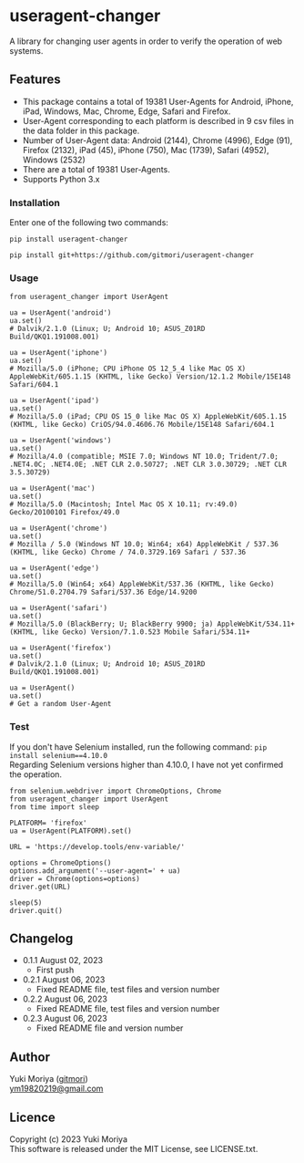# useragent-changer
A library for changing user agents in order to verify the operation of web systems.

## Features
- This package contains a total of 19381 User-Agents for Android, iPhone, iPad, Windows, Mac, Chrome, Edge, Safari and Firefox.
- User-Agent corresponding to each platform is described in 9 csv files in the data folder in this package.
- Number of User-Agent data: Android (2144), Chrome (4996), Edge (91), Firefox (2132), iPad (45), iPhone (750), Mac (1739), Safari (4952), Windows (2532)
- There are a total of 19381 User-Agents.
- Supports Python 3.x

### Installation
Enter one of the following two commands:
```
pip install useragent-changer
```
```
pip install git+https://github.com/gitmori/useragent-changer
```

### Usage
```
from useragent_changer import UserAgent

ua = UserAgent('android')
ua.set()
# Dalvik/2.1.0 (Linux; U; Android 10; ASUS_Z01RD Build/QKQ1.191008.001)

ua = UserAgent('iphone')
ua.set()
# Mozilla/5.0 (iPhone; CPU iPhone OS 12_5_4 like Mac OS X) AppleWebKit/605.1.15 (KHTML, like Gecko) Version/12.1.2 Mobile/15E148 Safari/604.1

ua = UserAgent('ipad')
ua.set()
# Mozilla/5.0 (iPad; CPU OS 15_0 like Mac OS X) AppleWebKit/605.1.15 (KHTML, like Gecko) CriOS/94.0.4606.76 Mobile/15E148 Safari/604.1

ua = UserAgent('windows')
ua.set()
# Mozilla/4.0 (compatible; MSIE 7.0; Windows NT 10.0; Trident/7.0; .NET4.0C; .NET4.0E; .NET CLR 2.0.50727; .NET CLR 3.0.30729; .NET CLR 3.5.30729)

ua = UserAgent('mac')
ua.set()
# Mozilla/5.0 (Macintosh; Intel Mac OS X 10.11; rv:49.0) Gecko/20100101 Firefox/49.0

ua = UserAgent('chrome')
ua.set()
# Mozilla / 5.0 (Windows NT 10.0; Win64; x64) AppleWebKit / 537.36 (KHTML, like Gecko) Chrome / 74.0.3729.169 Safari / 537.36

ua = UserAgent('edge')
ua.set()
# Mozilla/5.0 (Win64; x64) AppleWebKit/537.36 (KHTML, like Gecko) Chrome/51.0.2704.79 Safari/537.36 Edge/14.9200

ua = UserAgent('safari')
ua.set()
# Mozilla/5.0 (BlackBerry; U; BlackBerry 9900; ja) AppleWebKit/534.11+ (KHTML, like Gecko) Version/7.1.0.523 Mobile Safari/534.11+

ua = UserAgent('firefox')
ua.set()
# Dalvik/2.1.0 (Linux; U; Android 10; ASUS_Z01RD Build/QKQ1.191008.001)

ua = UserAgent()
ua.set()
# Get a random User-Agent
```

### Test
If you don't have Selenium installed, run the following command: `pip install selenium==4.10.0`  
Regarding Selenium versions higher than 4.10.0, I have not yet confirmed the operation.

```
from selenium.webdriver import ChromeOptions, Chrome
from useragent_changer import UserAgent
from time import sleep

PLATFORM= 'firefox'
ua = UserAgent(PLATFORM).set()

URL = 'https://develop.tools/env-variable/'

options = ChromeOptions()
options.add_argument('--user-agent=' + ua)
driver = Chrome(options=options)
driver.get(URL)

sleep(5)
driver.quit()
```

## Changelog
- 0.1.1 August 02, 2023
    - First push
- 0.2.1 August 06, 2023
    - Fixed README file, test files and version number
- 0.2.2 August 06, 2023
    - Fixed README file, test files and version number
- 0.2.3 August 06, 2023
    - Fixed README file and version number

## Author
Yuki Moriya ([gitmori](https://github.com/gitmori/))  
ym19820219@gmail.com

## Licence
Copyright (c) 2023 Yuki Moriya  
This software is released under the MIT License, see LICENSE.txt.
